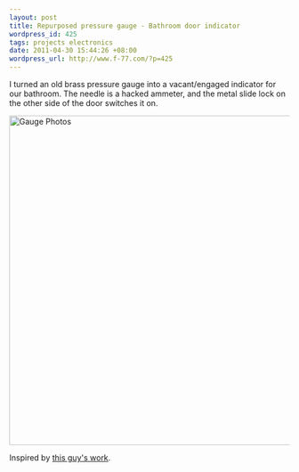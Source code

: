 ```yaml
---
layout: post
title: Repurposed pressure gauge - Bathroom door indicator
wordpress_id: 425
tags: projects electronics
date: 2011-04-30 15:44:26 +08:00
wordpress_url: http://www.f-77.com/?p=425
---
```

I turned an old brass pressure gauge into a vacant/engaged indicator for our bathroom. The needle is a hacked ammeter, and the metal slide lock on the other side of the door switches it on.

<a href="http://i.imgur.com/oi8MX.jpg"><img src="http://i.imgur.com/oi8MX.jpg" alt="Gauge Photos" width="592px" /></a>

Inspired by <a href="http://hackaday.com/2010/11/24/building-a-bandwidth-meter/">this guy's work</a>.

